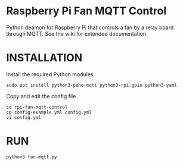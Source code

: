 # Raspberry Pi Fan MQTT Control
Python deamon for Raspberry Pi that controls a fan by a relay board through MQTT. See the wiki for extended documentation.

# INSTALLATION

Install the required Python modules

```shell
sudo apt install python3-paho-mqtt python3-rpi.gpio python3-yaml
```

Copy and edit the config file
```shell
cd rpi-fan-mqtt-control
cp config-example.yml config.yml
vi config.yml
```

# RUN

```shell
python3 fan-mqtt.py
```
